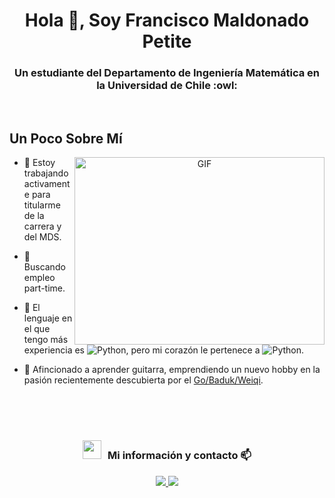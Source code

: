<h1 align="center">Hola 👋, Soy Francisco Maldonado Petite</a></h1>
<h3 align="center">Un estudiante del Departamento de Ingeniería Matemática en la Universidad de Chile :owl:</h3> 

<br>

## Un Poco Sobre Mí 

<a target="_blank" align="center">
  <img align="right" top="500" height="300" width="400" alt="GIF" src="https://media.giphy.com/media/SWoSkN6DxTszqIKEqv/giphy.gif">
</a>


- 🌱 Estoy trabajando activamente para titularme de la carrera y del MDS.

- 🤝 Buscando empleo part-time.

- 🌱 El lenguaje en el que tengo más experiencia es ![Python](https://img.shields.io/badge/Python-FFD43B?style=flat-square&logo=python&logoColor=blue), pero mi corazón le pertenece a ![Python](https://img.shields.io/badge/C-grey).

- 💬 Afincionado a aprender guitarra, emprendiendo un nuevo hobby en la pasión recientemente descubierta por el <a href="https://es.wikipedia.org/wiki/Go" target="blank"> Go/Baduk/Weiqi</a>.

<br>
<br>
<br>

<h3 align="center" > <img src="https://media.giphy.com/media/iY8CRBdQXODJSCERIr/giphy.gif" width="30" height="30" style="margin-right: 10px;">Mi información y contacto 📫  </h3>

<p align="center">
    <a href="cv_francisco_maldonado.pdf">
        <img src="https://img.shields.io/badge/Resume-Blue?style=for-the-badge&logoColor=white"/>
    </a>
    <a href="mailto:fmaldonadopetite@gmail.com">
        <img src="https://img.shields.io/badge/Gmail-D14836?style=for-the-badge&logo=gmail&logoColor=white"/>
    </a>
</p>
